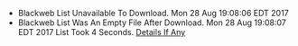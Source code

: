 * Blackweb List Unavailable To Download. Mon 28 Aug 19:08:06 EDT 2017
* Blackweb List Was An Empty File After Download. Mon 28 Aug 19:08:07 EDT 2017
List Took 4 Seconds.
[Details If Any](https://github.com/deathbybandaid/piholeparser/blob/master/RecentRunLogs/parsingscripts/Blackweb.md)


